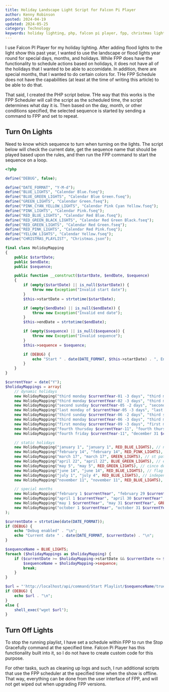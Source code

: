 ```yaml
---
title: Holiday Landscape Light Script for Falcon Pi Player
author: Kenny Robinson
posted: 2024-04-19
updated: 2024-05-25
category: Technology
keywords: holiday lighting, php, falcon pi player, fpp, christmas lighting, landscape lighting, software development
---
```


I use Falcon PI Player for my holiday lighting. After adding flood lights to the light show 
this past year, I wanted to use the landscape or flood lights year round for special days, months, 
and holidays. While FPP does have the functionality to schedule actions based on holidays, it does not have all of the 
holidays that I wanted to be able to accomidate. In addition, there are special months, that I wanted to 
do certain colors for. THe FPP Schedule does not have the capabilities (at least at the time of writing 
this article) to be able to do that. 

That said, I created the PHP script below. THe way that this works is the FPP Scheduler will call the script 
as the scheduled time, the script determines what day it is. Then based on the day, month, or other conditions 
specified, the selected sequence is started by sending a command to FPP and set to repeat. 

## Turn On Lights

Need to know which sequence to turn when turning on the lights. The script below will check the current date, 
get the sequence name that should be played based upon the rules, and then run the FPP command to start 
the sequence on a loop.

```php
<?php

define("DEBUG", false);

define("DATE_FORMAT", "Y-M-d");
define("BLUE_LIGHTS", "Calendar Blue.fseq");
define("BLUE_GREEN_LIGHTS", "Calendar Blue Green.fseq");
define("GREEN_LIGHTS", "Calendar Green.fseq");
define("PINK_CYAN_YELLOW_LIGHTS", "Calendar Pink Cyan Yellow.fseq");
define("PINK_LIGHTS", "Calendar Pink.fseq");
define("RED_BLUE_LIGHTS", "Calendar Red Blue.fseq");
define("RED_GREEN_BLACK_LIGHTS", "Calendar Red Green Black.fseq");
define("RED_GREEN_LIGHTS", "Calendar Red Green.fseq");
define("RED_PINK_LIGHTS", "Calendar Red Pink.fseq");
define("YELLOW_LIGHTS", "Calendar Yellow.fseq");
define("CHRISTMAS_PLAYLIST", "Christmas.json");

final class HolidayMapping
{
    public $startDate;
    public $endDate;
    public $sequence;

    public function __construct($startDate, $endDate, $sequence)
    {
        if (empty($startDate) || is_null($startDate)) {
            throw new Exception("Invalid start date");
        }
        $this->startDate = strtotime($startDate);

        if (empty($endDate) || is_null($endDate)) {
            throw new Exception("Invalid end date");
        }
        $this->endDate = strtotime($endDate);

        if (empty($sequence) || is_null($sequence)) {
            throw new Exception("Invalid sequence");
        }
        $this->sequence = $sequence;

        if (DEBUG) {
            echo "Start " . date(DATE_FORMAT, $this->startDate) . ", End " . date(DATE_FORMAT, $this->endDate) . ", $this->sequence\n";
        }
    }
}

$currentYear = date("Y");
$holidayMappings = array(
    // dynamic holidays
    new HolidayMapping("third monday $currentYear-01 -3 days", "third monday $currentYear-01", RED_GREEN_BLACK_LIGHTS), // mlk day
    new HolidayMapping("third monday $currentYear-02 -3 days", "third monday $currentYear-02", RED_BLUE_LIGHTS), // presidents day
    new HolidayMapping("second sunday $currentYear-05 -2 days", "second sunday $currentYear-05", RED_PINK_LIGHTS), // mothers day
    new HolidayMapping("last monday of $currentYear-05 -3 days", "last Monday of $currentYear-05", RED_BLUE_LIGHTS), // memorial day
    new HolidayMapping("third sunday $currentYear-06 -2 days", "third sunday $currentYear-06", BLUE_LIGHTS), // fathers day
    new HolidayMapping("third monday $currentYear-06 -3 days", "third monday $currentYear-06", RED_GREEN_BLACK_LIGHTS), // juneteenth
    new HolidayMapping("first monday $currentYear-09 -3 days", "first monday $currentYear-09", RED_BLUE_LIGHTS), // labor day
    new HolidayMapping("fourth thursday $currentYear-11", "fourth thursday $currentYear-11", YELLOW_LIGHTS), // thanksgiving
    new HolidayMapping("fourth friday $currentYear-11", "december 31 $currentYear", CHRISTMAS_PLAYLIST), // holiday lights show playlist

    // static holidays
    new HolidayMapping("january 1", "january 1", RED_BLUE_LIGHTS), // new years
    new HolidayMapping("february 14", "february 14", RED_PINK_LIGHTS), // valentines day
    new HolidayMapping("march 17", "march 17", GREEN_LIGHTS), // st patricks day
    new HolidayMapping("april 22", "april 22", BLUE_GREEN_LIGHTS), // earth day
    new HolidayMapping("may 5", "may 5", RED_GREEN_LIGHTS), // cinco de mayo
    new HolidayMapping("june 14", "june 14", RED_BLUE_LIGHTS), // flag day
    new HolidayMapping("july 1", "july 4", RED_BLUE_LIGHTS), // independence day
    new HolidayMapping("november 11", "november 11", RED_BLUE_LIGHTS), // veterans day

    // special months
    new HolidayMapping("february 1 $currentYear", "february 29 $currentYear", RED_GREEN_BLACK_LIGHTS), // black history
    new HolidayMapping("april 1 $currentYear", "april 30 $currentYear", BLUE_LIGHTS), // autism awareness
    new HolidayMapping("may 1 $currentYear", "may 31 $currentYear", GREEN_LIGHTS), // mental health awareness
    new HolidayMapping("october 1 $currentYear", "october 31 $currentYear", PINK_LIGHTS),  // breast cancer awareness
);

$currentDate = strtotime(date(DATE_FORMAT));
if (DEBUG) {
	echo "Debug enabled" . "\n";
	echo "Current date " . date(DATE_FORMAT, $currentDate) . "\n";
}

$sequenceName = BLUE_LIGHTS;
foreach ($holidayMappings as $holidayMapping) {
    if ($currentDate >= $holidayMapping->startDate && $currentDate <= $holidayMapping->endDate) {
        $sequenceName = $holidayMapping->sequence;
        break;
    }
}

$url = "'http://localhost/api/command/Start Playlist/$sequenceName/true/false'";
if (DEBUG) {
	echo $url . "\n";
}
else {
	shell_exec("wget $url");
}
```

## Turn Off Lights

To stop the running playlist, I have set a schedule within FPP to run the Stop Gracefully command at the 
specified time. Falcon Pi Player has this functionality built into it, so I do not have to create custom 
code for this purpose.

For other tasks, such as cleaning up logs and such, I run additional scripts that use the FPP scheduler at the 
specified time when the show is offline. That way, everything can be done from the user interface of FPP, and 
will not get wiped out when upgrading FPP versions.

